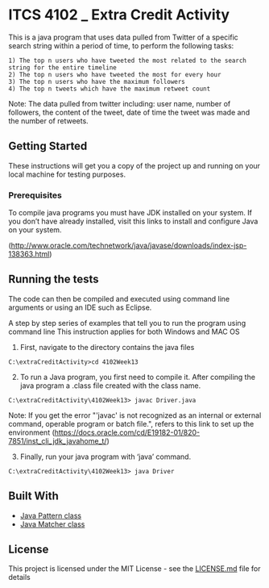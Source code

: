 # ITCS 4102 _ Extra Credit Activity

This is a java program that uses data pulled from Twitter of a specific search string within a period of time,
to perform the following tasks:

	1) The top n users who have tweeted the most related to the search string for the entire timeline 
	2) The top n users who have tweeted the most for every hour
	3) The top n users who have the maximum followers
	4) The top n tweets which have the maximum retweet count

Note: The data pulled from twitter including: user name, number of followers, the content of the tweet, 
date of time the tweet was made and the number of retweets.
## Getting Started

These instructions will get you a copy of the project up and running on your local machine for testing purposes. 

### Prerequisites
To compile java programs you must have JDK installed on your system. 
If you don’t have already installed, visit this links to install and configure Java on your system.

(http://www.oracle.com/technetwork/java/javase/downloads/index-jsp-138363.html)

## Running the tests
The code can then be compiled and executed using command line arguments or using an IDE such as Eclipse.

A step by step series of examples that tell you to run the program using command line
This instruction applies for both Windows and MAC OS 

1.	First, navigate to the directory contains the java files

```
C:\extraCreditActivity>cd 4102Week13
```
2. To run a Java program, you first need to compile it. After compiling the java program a .class 
file created with the class name. 

```
C:\extraCreditActivity\4102Week13> javac Driver.java
```
Note: If you get the error "'javac' is not recognized as an internal or external command,
operable program or batch file.", refers to this link to set up the environment
(https://docs.oracle.com/cd/E19182-01/820-7851/inst_cli_jdk_javahome_t/)

3. Finally, run your java program with ‘java’ command.
```
C:\extraCreditActivity\4102Week13> java Driver 
```

## Built With

* [Java Pattern class](https://docs.oracle.com/javase/7/docs/api/java/util/regex/Pattern.html) 
* [Java Matcher class](https://docs.oracle.com/javase/7/docs/api/java/util/regex/Matcher.html) 

## License

This project is licensed under the MIT License - see the [LICENSE.md](LICENSE.md) file for details